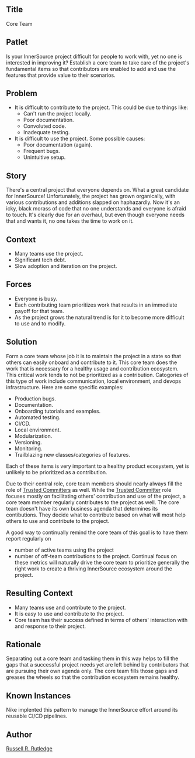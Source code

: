 ## Title

Core Team

## Patlet

Is your InnerSource project difficult for people to work with, yet no one is interested in improving it?
Establish a core team to take care of the project's fundamental items so that contributors are enabled to add and use the features that provide value to their scenarios.

## Problem

* It is difficult to contribute to the project.
This could be due to things like:
  * Can't run the project locally.
  * Poor documentation.
  * Convoluted code.
  * Inadequate testing.
* It is difficult to use the project.
Some possible causes:
  * Poor documentation (again).
  * Frequent bugs.
  * Unintuitive setup.

## Story

There's a central project that everyone depends on.
What a great candidate for InnerSource!
Unfortunately, the project has grown organically, with various contributions and additions slapped on haphazardly.
Now it's an icky, black morass of code that no one understands and everyone is afraid to touch.
It's clearly due for an overhaul, but even though everyone needs that and wants it, no one takes the time to work on it.

## Context

* Many teams use the project.
* Significant tech debt.
* Slow adoption and iteration on the project.

## Forces

* Everyone is busy.
* Each contributing team prioritizes work that results in an immediate payoff for that team.
* As the project grows the natural trend is for it to become more difficult to use and to modify.

## Solution

Form a core team whose job it is to maintain the project in a state so that others can easily onboard and contribute to it.
This core team does the work that is necessary for a healthy usage and contribution ecosystem.
This critical work tends to not be prioritized as a contribution.
Catogories of this type of work include communication, local environment, and devops infrastructure.
Here are some specific examples:
* Production bugs.
* Documentation.
* Onboarding tutorials and examples.
* Automated testing.
* CI/CD.
* Local environment.
* Modularization.
* Versioning.
* Monitoring.
* Trailblazing new classes/categories of features.

Each of these items is very important to a healthy product ecosystem, yet is unlikely to be prioritized as a contribution.

Due to their central role, core team members should nearly always fill the role of [Trusted Committers] as well.
While the [Trusted Committer] role focuses mostly on facilitating others' contribution and use of the project, a core team member regularly contributes to the project as well.
The core team doesn't have its own business agenda that determines its contibutions.
They decide what to contribute based on what will most help others to use and contribute to the project.

A good way to continually remind the core team of this goal is to have them report regularly on
* number of active teams using the project
* number of off-team contributions to the project.
Continual focus on these metrics will naturally drive the core team to prioritize generally the right work to create a thriving InnerSource ecosystem around the project.

## Resulting Context

* Many teams use and contribute to the project.
* It is easy to use and contribute to the project.
* Core team has their success defined in terms of others' interaction with and response to their project.

## Rationale

Separating out a core team and tasking them in this way helps to fill the gaps that a successful project needs yet are left behind by contributors that are pursuing their own agenda only.
The core team fills those gaps and greases the wheels so that the contribution ecosystem remains healthy.

## Known Instances

Nike implented this pattern to manage the InnerSource effort around its reusable CI/CD pipelines.

## Author

[Russell R. Rutledge](https://github.com/rrrutledge)

[Trusted Committers]: https://innersourcecommons.org/learn/learning-path/trusted-committer/
[Trusted Committer]: https://innersourcecommons.org/learn/learning-path/trusted-committer/
